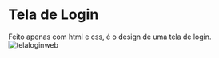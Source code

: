 # Tela de Login
Feito apenas com html e css, é o design de uma tela de login.
![telaloginweb](https://user-images.githubusercontent.com/93428392/224485193-4c01b25a-00d9-439b-bc97-1b4b4aee053c.png)
